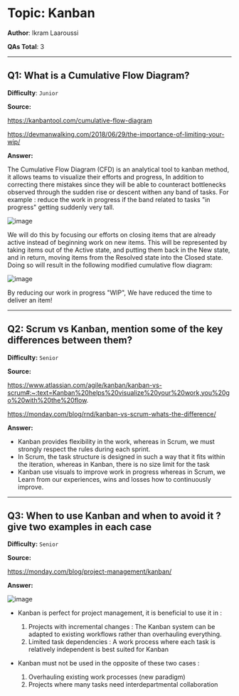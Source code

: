 # Topic: Kanban

**Author**: Ikram Laaroussi

**QAs Total**: 3

---

## Q1: What is a Cumulative Flow Diagram?

**Difficulty**: `Junior`

**Source:**

https://kanbantool.com/cumulative-flow-diagram

https://devmanwalking.com/2018/06/29/the-importance-of-limiting-your-wip/

**Answer:**

The Cumulative Flow Diagram (CFD) is an analytical tool to kanban method, it allows teams to visualize their efforts and progress, In addition to correcting there mistakes since they will be able to counteract bottlenecks observed through the sudden rise or descent withen any band of tasks.
For example : reduce the work in progress if the band related to tasks "in progress" getting suddenly very tall.

![image](https://user-images.githubusercontent.com/29576360/207125996-50f41f7c-49ca-45af-b730-a2409f3100be.png)

We will do this by focusing our efforts on closing items that are already active instead of beginning work on new items. This will be represented by taking items out of the Active state, and putting them back in the New state, and in return, moving items from the Resolved state into the Closed state. Doing so will result in the following modified cumulative flow diagram:

![image](https://user-images.githubusercontent.com/29576360/207126507-e1febf84-108f-4fbb-be5a-b49b69d32a1a.png)

By reducing our work in progress "WIP", We have reduced the time to deliver an item!

---

## Q2: Scrum vs Kanban, mention some of the key differences between them?

**Difficulty:** `Senior`

**Source:**

https://www.atlassian.com/agile/kanban/kanban-vs-scrum#:~:text=Kanban%20helps%20visualize%20your%20work,you%20go%20with%20the%20flow.

https://monday.com/blog/rnd/kanban-vs-scrum-whats-the-difference/

**Answer:**

- Kanban provides flexibility in the work, whereas in Scrum, we must strongly respect the rules during each sprint.
- In Scrum, the task structure is designed in such a way that it fits within the iteration, whereas in Kanban, there is no size limit for the task 
- Kanban use visuals to improve work in progress whereas in Scrum, we Learn from our experiences, wins and losses how to continuously improve.

---

## Q3: When to use Kanban and when to avoid it ? give two examples in each case  

**Difficulty:** `Senior`

**Source:**

https://monday.com/blog/project-management/kanban/

**Answer:**

![image](https://user-images.githubusercontent.com/29576360/207130674-3437ffb8-373b-4114-a1ea-17ac43ceda9d.png)

* Kanban is perfect for project management, it is beneficial to use it in :

   1. Projects with incremental changes : The Kanban system can be adapted to existing workflows rather than overhauling everything.
   2. Limited task dependencies : A work process where each task is relatively independent is best suited for Kanban
      
* Kanban must not be used in the opposite of these two cases : 

  1. Overhauling existing work processes (new paradigm)
  2. Projects where many tasks need interdepartmental collaboration
   







